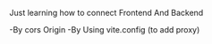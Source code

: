 Just learning how to connect Frontend And Backend 

-By cors Origin
-By Using vite.config (to add proxy)
